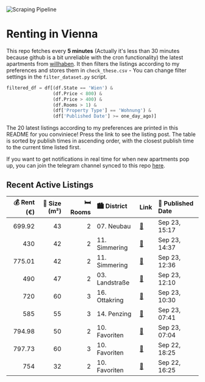 ![Scraping Pipeline](https://github.com/AthomsG/renting-in-vienna/actions/workflows/run_pipeline.yml/badge.svg)


# Renting in Vienna

This repo fetches every **5 minutes** (Actually it's less than 30 minutes because github is a bit unreliable with the cron functionality) the latest apartments from [willhaben](https://www.willhaben.at/).
It then filters the listings according to my preferences and stores them in `check_these.csv` - You can change filter settings in the `filter_dataset.py` script.

```python
filtered_df = df[(df.State == 'Wien') & 
                 (df.Price < 800) &
                 (df.Price > 400) &
                 (df.Rooms > 1) &
                 (df['Property Type'] == 'Wohnung') &
                 (df['Published Date'] >= one_day_ago)]
```

The 20 latest listings according to my preferences are printed in this README for you conviniece! Press the link to see the listing post.
The table is sorted by publish times in ascending order, with the closest publish time to the current time listed first.

If you want to get notifications in real time for when new apartments pop up, you can join the telegram channel synced to this repo [here](https://t.me/+1HPAYOf5BSsyNTlk).

## Recent Active Listings

|   💰 Rent (€) |   📏 Size (m²) |   🛏️ Rooms | 🏙️ District    | Link                                                                                                                                                                                           | 📅 Published Date   |
|-------------:|--------------:|-----------:|:---------------|:-----------------------------------------------------------------------------------------------------------------------------------------------------------------------------------------------|:-------------------|
|       699.92 |            43 |          2 | 07. Neubau     | [🔗](https://www.willhaben.at/iad/immobilien/d/mietwohnungen/wien/wien-1070-neubau/parkblick:-sch%C3%B6ne-balkonwohnung-i-lerchenfelder-stra%C3%9Fe-i-unbefristet-1831759235/)                  | Sep 23, 15:17      |
|       430    |            42 |          2 | 11. Simmering  | [🔗](https://www.willhaben.at/iad/immobilien/d/mietwohnungen/wien/wien-1110-simmering/2-zimmer-gemeindewohnung-in-wien-%2811.-bezirk%29-zu-vermieten-1200932941/)                               | Sep 23, 14:37      |
|       775.01 |            42 |          2 | 11. Simmering  | [🔗](https://www.willhaben.at/iad/immobilien/d/mietwohnungen/wien/wien-1110-simmering/moderne-2-zimmer-wohnung-mit-abstellraum-780728892/)                                                      | Sep 23, 12:36      |
|       490    |            47 |          2 | 03. Landstraße | [🔗](https://www.willhaben.at/iad/immobilien/d/mietwohnungen/wien/wien-1030-landstra%C3%9Fe/sch%C3%B6ne-zentrale-gemeindewohnung-1030-wien-landstra%C3%9Fe-vormerkschein-31.08.2025-895554242/) | Sep 23, 12:10      |
|       720    |            60 |          3 | 16. Ottakring  | [🔗](https://www.willhaben.at/iad/immobilien/d/mietwohnungen/wien/wien-1160-ottakring/ideal-f%C3%BCr-2er-wg-studenten-oder-berufst%C3%A4tige-singles-oder-paare%21-1480938845/)                 | Sep 23, 10:30      |
|       585    |            55 |          3 | 14. Penzing    | [🔗](https://www.willhaben.at/iad/immobilien/d/mietwohnungen/wien/wien-1140-penzing/3-zimmer-gemeinde-wohnung-direktvergabe-876300522/)                                                         | Sep 23, 07:41      |
|       794.98 |            50 |          2 | 10. Favoriten  | [🔗](https://www.willhaben.at/iad/immobilien/d/mietwohnungen/wien/wien-1100-favoriten/stylische-2-zimmer-wohnung-renoviert-mit-hochwertiger-m%C3%B6blierung-1418337009/)                        | Sep 23, 07:04      |
|       797.73 |            60 |          3 | 10. Favoriten  | [🔗](https://www.willhaben.at/iad/immobilien/d/mietwohnungen/wien/wien-1100-favoriten/helle-altbauwohnung-der-fernkorngasse-780587760/)                                                         | Sep 22, 18:25      |
|       754    |            32 |          2 | 10. Favoriten  | [🔗](https://www.willhaben.at/iad/immobilien/d/mietwohnungen/wien/wien-1100-favoriten/hofruhelage%21-kleine-2-zimmer-neubauwohnung-mit-terrasse-n%C3%A4he-u1%21-1756424757/)                    | Sep 22, 16:25      |
